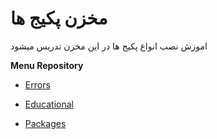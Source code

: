 # مخزن پکیج ها 

اموزش نصب انواع پکیج ها در این مخزن تدریس میشود

__Menu Repository__

* [Errors](https://github.com/ahmadreza1383/Laravel/tree/Errors)

* [Educational](https://github.com/ahmadreza1383/Laravel/tree/Educational)

* [Packages](https://github.com/ahmadreza1383/Laravel/tree/Packages)
